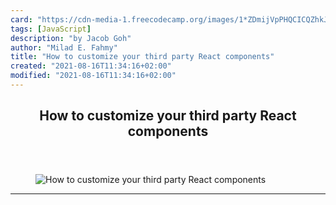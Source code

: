 ```yaml
---
card: "https://cdn-media-1.freecodecamp.org/images/1*ZDmijVpPHQCICQZhkJuYVA.png"
tags: [JavaScript]
description: "by Jacob Goh"
author: "Milad E. Fahmy"
title: "How to customize your third party React components"
created: "2021-08-16T11:34:16+02:00"
modified: "2021-08-16T11:34:16+02:00"
---
```

<div class="site-wrapper">
<main id="site-main" class="site-main outer">
<div class="inner">
<article class="post-full post tag-javascript tag-tech tag-react tag-programming tag-technology ">
<header class="post-full-header">
<h1 class="post-full-title">How to customize your third party React components</h1>
</header>
<figure class="post-full-image">
<picture>
<source media="(max-width: 700px)" sizes="1px" srcset="data:image/gif;base64,R0lGODlhAQABAIAAAAAAAP///yH5BAEAAAAALAAAAAABAAEAAAIBRAA7 1w">
<source media="(min-width: 701px)" sizes="(max-width: 800px) 400px,
(max-width: 1170px) 700px,
1400px" srcset="https://cdn-media-1.freecodecamp.org/images/1*ZDmijVpPHQCICQZhkJuYVA.png 300w,
https://cdn-media-1.freecodecamp.org/images/1*ZDmijVpPHQCICQZhkJuYVA.png 600w,
https://cdn-media-1.freecodecamp.org/images/1*ZDmijVpPHQCICQZhkJuYVA.png 1000w,
https://cdn-media-1.freecodecamp.org/images/1*ZDmijVpPHQCICQZhkJuYVA.png 2000w">
<img onerror="this.style.display='none'" src="https://cdn-media-1.freecodecamp.org/images/1*ZDmijVpPHQCICQZhkJuYVA.png" alt="How to customize your third party React components">
</picture>
</figure>
<section class="post-full-content">
<div class="post-content medium-migrated-article">
</div>
<hr>
</section>
</article>
</div>
</main>
</div>
<!-- Google Tag Manager (noscript) -->
<!-- End Google Tag Manager (noscript) -->
